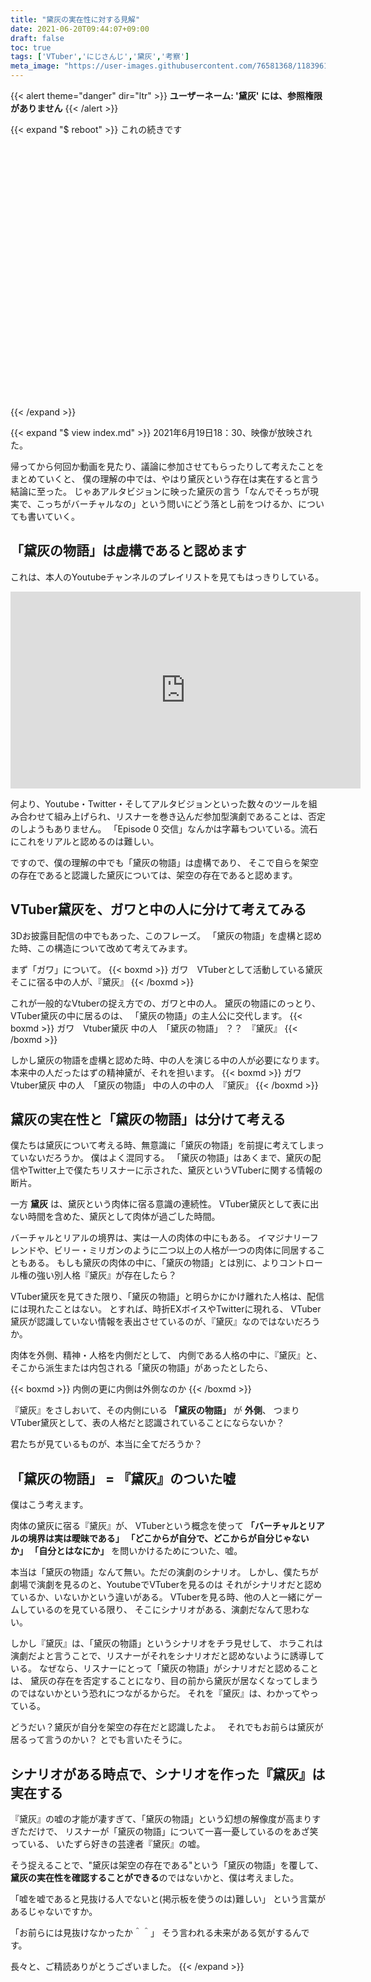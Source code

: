```yaml
---
title: "黛灰の実在性に対する見解"
date: 2021-06-20T09:44:07+09:00
draft: false
toc: true
tags: ['VTuber','にじさんじ','黛灰','考察']
meta_image: "https://user-images.githubusercontent.com/76581368/118396116-eb096100-b688-11eb-8ae0-247298218182.png"
---
```

{{< alert theme="danger" dir="ltr" >}}
**ユーザーネーム: '黛灰' には、参照権限がありません**
{{< /alert >}}
<!--more-->
{{< expand "$ reboot" >}}
これの続きです
<div class="iframely-embed"><div class="iframely-responsive" style="height: 140px; padding-bottom: 0;"><a href="https://www.rightscrew.com/posts/2021-05-16-2434system-myzm-future/" data-iframely-url="//cdn.iframe.ly/aPr9fOE?card=small"></a></div></div><script async src="//cdn.iframe.ly/embed.js" charset="utf-8"></script>

<div class="iframely-embed"><div class="iframely-responsive" style="height: 140px; padding-bottom: 0;"><a href="https://www.rightscrew.com/posts/2021-05-31-myzm-logue/" data-iframely-url="//cdn.iframe.ly/UufNCnQ?card=small"></a></div></div><script async src="//cdn.iframe.ly/embed.js" charset="utf-8"></script>

<div class="iframely-embed"><div class="iframely-responsive" style="height: 140px; padding-bottom: 0;"><a href="https://www.rightscrew.com/posts/2021-06-18-mayuzumikai-isnot-lain/" data-iframely-url="//cdn.iframe.ly/mDilZPB?card=small"></a></div></div><script async src="//cdn.iframe.ly/embed.js" charset="utf-8"></script>
{{< /expand  >}}

{{< expand "$ view index.md" >}}
2021年6月19日18：30、映像が放映された。

帰ってから何回か動画を見たり、議論に参加させてもらったりして考えたことをまとめていくと、
僕の理解の中では、やはり黛灰という存在は実在すると言う結論に至った。
じゃあアルタビジョンに映った黛灰の言う「なんでそっちが現実で、こっちがバーチャルなの」という問いにどう落とし前をつけるか、についても書いていく。

## 「黛灰の物語」は虚構であると認めます
これは、本人のYoutubeチャンネルのプレイリストを見てもはっきりしている。
<iframe width="560" height="315" src="https://www.youtube.com/embed/videoseries?list=PL9RNvrP87_1VSPnS--lUXKWUikkdCVOAw" title="YouTube video player" frameborder="0" allow="accelerometer; autoplay; clipboard-write; encrypted-media; gyroscope; picture-in-picture" allowfullscreen></iframe>

何より、Youtube・Twitter・そしてアルタビジョンといった数々のツールを組み合わせて組み上げられ、リスナーを巻き込んだ参加型演劇であることは、否定のしようもありません。
「Episode 0 交信」なんかは字幕もついている。流石にこれをリアルと認めるのは難しい。

ですので、僕の理解の中でも「黛灰の物語」は虚構であり、
そこで自らを架空の存在であると認識した黛灰については、架空の存在であると認めます。

## VTuber黛灰を、ガワと中の人に分けて考えてみる
3Dお披露目配信の中でもあった、このフレーズ。
「黛灰の物語」を虚構と認めた時、この構造について改めて考えてみます。

まず「ガワ」について。
{{< boxmd >}}
ガワ　VTuberとして活動している黛灰
そこに宿る中の人が、『黛灰』
{{< /boxmd >}}

これが一般的なVtuberの捉え方での、ガワと中の人。
黛灰の物語にのっとり、VTuber黛灰の中に居るのは、
「黛灰の物語」の主人公に交代します。
{{< boxmd >}}
ガワ　Vtuber黛灰
中の人　「黛灰の物語」 
？？　『黛灰』
{{< /boxmd >}}

しかし黛灰の物語を虚構と認めた時、中の人を演じる中の人が必要になります。
本来中の人だったはずの精神黛が、それを担います。
{{< boxmd >}}
ガワ　Vtuber黛灰
中の人　「黛灰の物語」 
中の人の中の人　『黛灰』
{{< /boxmd >}}


## 黛灰の実在性と「黛灰の物語」は分けて考える
僕たちは黛灰について考える時、無意識に「黛灰の物語」を前提に考えてしまっていないだろうか。
僕はよく混同する。
「黛灰の物語」はあくまで、黛灰の配信やTwitter上で僕たちリスナーに示された、黛灰というVTuberに関する情報の断片。

一方 **黛灰** は、黛灰という肉体に宿る意識の連続性。
VTuber黛灰として表に出ない時間を含めた、黛灰として肉体が過ごした時間。

バーチャルとリアルの境界は、実は一人の肉体の中にもある。
イマジナリーフレンドや、ビリー・ミリガンのように二つ以上の人格が一つの肉体に同居することもある。
もしも黛灰の肉体の中に、「黛灰の物語」とは別に、よりコントロール権の強い別人格『黛灰』が存在したら？

VTuber黛灰を見てきた限り、「黛灰の物語」と明らかにかけ離れた人格は、配信には現れたことはない。
とすれば、時折EXボイスやTwitterに現れる、
VTuber黛灰が認識していない情報を表出させているのが、『黛灰』なのではないだろうか。

肉体を外側、精神・人格を内側だとして、
内側である人格の中に、『黛灰』と、
そこから派生または内包される「黛灰の物語」があったとしたら、

{{< boxmd >}}
内側の更に内側は外側なのか
{{< /boxmd >}}

『黛灰』をさしおいて、その内側にいる **「黛灰の物語」** が **外側**、
つまりVTuber黛灰として、表の人格だと認識されていることにならないか？

君たちが見ているものが、本当に全てだろうか？


## 「黛灰の物語」 = 『黛灰』のついた嘘
僕はこう考えます。

肉体の黛灰に宿る『黛灰』が、
VTuberという概念を使って
**「バーチャルとリアルの境界は実は曖昧である」
「どこからが自分で、どこからが自分じゃないか」
「自分とはなにか」**
を問いかけるためについた、嘘。

本当は「黛灰の物語」なんて無い。ただの演劇のシナリオ。
しかし、僕たちが劇場で演劇を見るのと、YoutubeでVTuberを見るのは
それがシナリオだと認めているか、いないかという違いがある。
VTuberを見る時、他の人と一緒にゲームしているのを見ている限り、
そこにシナリオがある、演劇だなんて思わない。

しかし『黛灰』は、「黛灰の物語」というシナリオをチラ見せして、
ホラこれは演劇だよと言うことで、リスナーがそれをシナリオだと認めないように誘導している。
なぜなら、リスナーにとって「黛灰の物語」がシナリオだと認めることは、
黛灰の存在を否定することになり、目の前から黛灰が居なくなってしまうのではないかという恐れにつながるからだ。
それを『黛灰』は、わかってやっている。

どうだい？黛灰が自分を架空の存在だと認識したよ。　
それでもお前らは黛灰が居るって言うのかい？
とでも言いたそうに。

## シナリオがある時点で、シナリオを作った『黛灰』は実在する

『黛灰』の嘘の才能が凄すぎて、「黛灰の物語」という幻想の解像度が高まりすぎただけで、
リスナーが「黛灰の物語」について一喜一憂しているのをあざ笑っている、
いたずら好きの芸達者『黛灰』の嘘。

そう捉えることで、"黛灰は架空の存在である"という「黛灰の物語」を覆して、
**黛灰の実在性を確認することができる**のではないかと、僕は考えました。

「嘘を嘘であると見抜ける人でないと(掲示板を使うのは)難しい」
という言葉があるじゃないですか。

「お前らには見抜けなかったか＾＾」
そう言われる未来がある気がするんです。

長々と、ご精読ありがとうございました。
{{< /expand  >}}